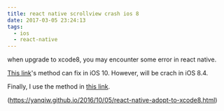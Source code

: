 ```yaml
---
title: react native scrollview crash ios 8
date: 2017-03-05 23:24:13
tags:
  - ios
  - react-native
---
```


when upgrade to xcode8, you may encounter some error in react native.

[This link](http://bbs.reactnative.cn/topic/2595/react-native-0-32%E4%BB%A5%E4%B8%8B%E7%89%88%E6%9C%ACxcode8%E6%8A%A5%E9%94%99%E8%A7%A3%E5%86%B3%E5%8A%9E%E6%B3%95/2)'s method can fix in iOS 10. However, will be crach in iOS 8.4.

Finally, I use the method in [this link](https://github.com/facebook/react-native/commit/7c8b91442b3547cf94c752f234210bef0848c00a).

(https://yanqiw.github.io/2016/10/05/react-native-adopt-to-xcode8.html)
